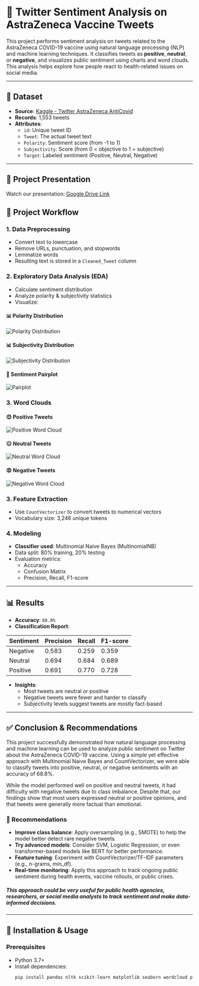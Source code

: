 # 🧠 Twitter Sentiment Analysis on AstraZeneca Vaccine Tweets

This project performs sentiment analysis on tweets related to the AstraZeneca COVID-19 vaccine using natural language processing (NLP) and machine learning techniques. It classifies tweets as **positive**, **neutral**, or **negative**, and visualizes public sentiment using charts and word clouds. This analysis helps explore how people react to health-related issues on social media.

---

## 📁 Dataset

- **Source**: [Kaggle - Twitter AstraZeneca AntiCovid](https://www.kaggle.com/datasets/gallo33henrique/twitter-astrazeneca-anticovid)
- **Records**: 1,553 tweets
- **Attributes**:
  - `id`: Unique tweet ID
  - `Tweet`: The actual tweet text
  - `Polarity`: Sentiment score (from -1 to 1)
  - `Subjectivity`: Score (from 0 = objective to 1 = subjective)
  - `Target`: Labeled sentiment (Positive, Neutral, Negative)

---

## 🎥 Project Presentation

Watch our presentation: [Google Drive Link](https://drive.google.com/file/d/1AKCKQPkTgU_Lu_4GoFG39W3__1N-nPK1/view?usp=sharing)

## 🚀 Project Workflow

### 1. **Data Preprocessing**
- Convert text to lowercase
- Remove URLs, punctuation, and stopwords
- Lemmatize words
- Resulting text is stored in a `Cleaned_Tweet` column

### 2. **Exploratory Data Analysis (EDA)**
- Calculate sentiment distribution
- Analyze polarity & subjectivity statistics
- Visualize:
 #### 📊 Polarity Distribution
![Polarity Distribution](output-visualization/polarity-distribution.png)

#### 📊 Subjectivity Distribution
![Subjectivity Distribution](output-visualization/subjetivity-polarity.png)

#### 🧩 Sentiment Pairplot
![Pairplot](output-visualization/pairplot.png)

### 3. Word Clouds

#### 😊 Positive Tweets
![Positive Word Cloud](output-visualization/positive-tweets-wordcloud.png)

#### 😐 Neutral Tweets
![Neutral Word Cloud](output-visualization/neutral-tweets-wordcloud.png)

#### 😡 Negative Tweets
![Negative Word Cloud](output-visualization/negative-tweets-wordcloud.png)

### 3. **Feature Extraction**
- Use `CountVectorizer` to convert tweets to numerical vectors
- Vocabulary size: 3,246 unique tokens

### 4. **Modeling**
- **Classifier used**: Multinomial Naive Bayes (MultinomialNB)
- Data split: 80% training, 20% testing
- Evaluation metrics:
  - Accuracy
  - Confusion Matrix
  - Precision, Recall, F1-score

---

## 📊 Results

- **Accuracy**: `68.8%`
- **Classification Report**:

| Sentiment | Precision | Recall | F1-score |
|-----------|-----------|--------|----------|
| Negative  | 0.583     | 0.259  | 0.359    |
| Neutral   | 0.694     | 0.684  | 0.689    |
| Positive  | 0.691     | 0.770  | 0.728    |

- **Insights**:
  - Most tweets are neutral or positive
  - Negative tweets were fewer and harder to classify
  - Subjectivity levels suggest tweets are mostly fact-based

---

## ✅ Conclusion & Recommendations

This project successfully demonstrated how natural language processing and machine learning can be used to analyze public sentiment on Twitter about the AstraZeneca COVID-19 vaccine. Using a simple yet effective approach with Multinomial Naive Bayes and CountVectorizer, we were able to classify tweets into positive, neutral, or negative sentiments with an accuracy of 68.8%.

While the model performed well on positive and neutral tweets, it had difficulty with negative tweets due to class imbalance. Despite that, our findings show that most users expressed neutral or positive opinions, and that tweets were generally more factual than emotional.

### 📌 Recommendations

- **Improve class balance**: Apply oversampling (e.g., SMOTE) to help the model better detect rare negative tweets.
- **Try advanced models**: Consider SVM, Logistic Regression, or even transformer-based models like BERT for better performance.
- **Feature tuning**: Experiment with CountVectorizer/TF-IDF parameters (e.g., n-grams, min_df).
- **Real-time monitoring**: Apply this approach to track ongoing public sentiment during health events, vaccine rollouts, or public crises.

##### This approach could be very useful for public health agencies, researchers, or social media analysts to track sentiment and make data-informed decisions.
---

## 🔧 Installation & Usage

### Prerequisites

- Python 3.7+
- Install dependencies:
  ```bash
  pip install pandas nltk scikit-learn matplotlib seaborn wordcloud plotly